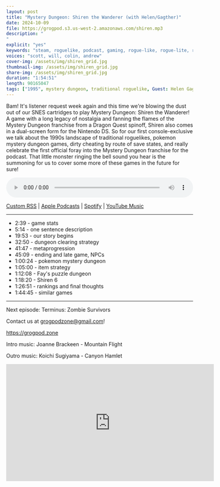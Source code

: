 ```yaml
---
layout: post
title: "Mystery Dungeon: Shiren the Wanderer (with Helen/Gagther)"
date: 2024-10-09
file: https://grogpod.s3.us-west-2.amazonaws.com/shiren.mp3
description: "
"
explicit: "yes" 
keywords: "steam, roguelike, podcast, gaming, rogue-like, rogue-lite, roguelite"
voices: "scott, will, colin, andrew"
cover-img: /assets/img/shiren_grid.jpg
thumbnail-img: /assets/img/shiren_grid.jpg
share-img: /assets/img/shiren_grid.jpg
duration: "1:54:51"
length: 90165047  
tags: ["1995", mystery dungeon, traditional roguelike, Guest: Helen Gagther]
---
```


Bam! It's listener request week again and this time we're blowing the dust out of our SNES cartridges to play Mystery Dungeon: Shiren the Wanderer! A game with a long legacy of nostalgia and fanning the flames of the Mystery Dungeon franchise from a Dragon Quest spinoff, Shiren also comes in a dual-screen form for the Nintendo DS. So for our first console-exclusive we talk about the 1990s landscape of traditional roguelikes, pokemon mystery dungeon games, dirty cheating by route of save states, and really celebrate the first official foray into the Mystery Dungeon franchise for the podcast. That little monster ringing the bell sound you hear is the summoning for us to cover some more of these games in the future for sure!


<div class="container">
  <audio controls style="width: 100%;">
    <source src="https://grogpod.s3.us-west-2.amazonaws.com/shiren.mp3" type="audio/mpeg">
  </audio>
</div>

[Custom RSS](https://grogpod.zone/feed.xml) | [Apple Podcasts](https://podcasts.apple.com/us/podcast/grogpod/id1650474911) | [Spotify](https://open.spotify.com/show/655SEhPUWIC77oO3hILe0b) | [YouTube Music](https://music.youtube.com/playlist?list=PL-ShOmyMvd4jYFChE6tgj0JYG8RKK4xe0) 

---
* 2:39 - game stats
* 5:14 - one sentence description
* 19:53 - our story begins
* 32:50 - dungeon clearing strategy
* 41:47 - metaprogression
* 45:09 - ending and late game, NPCs
* 1:00:24 - pokemon mystery dungeon
* 1:05:00 - item strategy
* 1:12:08 - Fay's puzzle dungeon
* 1:18:20 - Shiren 6
* 1:26:51 - rankings and final thoughts
* 1:44:45 - similar games

---



Next episode: Terminus: Zombie Survivors

Contact us at grogpodzone@gmail.com!

https://grogpod.zone

Intro music: Joanne Brackeen - Mountain Flight

Outro music: Koichi Sugiyama - Canyon Hamlet

<div class="embed-responsive embed-responsive-16by9">
<iframe width="560" height="315" src="https://www.youtube.com/embed/xxxxxx" title="YouTube video player" frameborder="0" allow="accelerometer; autoplay; clipboard-write; encrypted-media; gyroscope; picture-in-picture" allowfullscreen></iframe>
</div>
